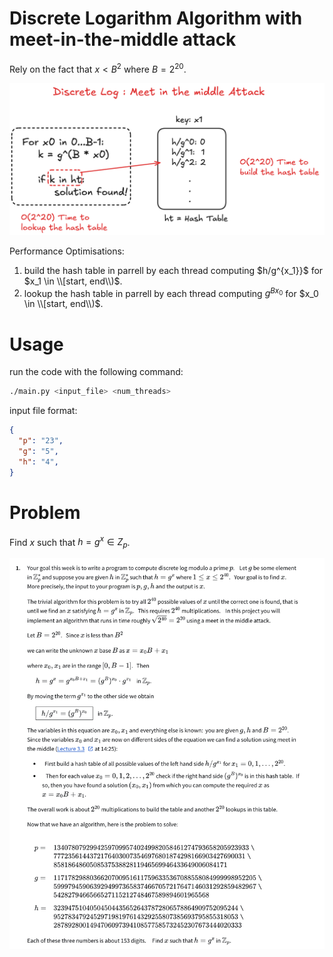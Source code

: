 # Discrete Logarithm Algorithm with meet-in-the-middle attack

Rely on the fact that $x < B^2$ where $B = 2^{20}$.

![](assets/dlog_meet_in_the_middle_attack.png)

Performance Optimisations:

1. build the hash table in parrell by each thread computing $h/g^{x_1}}$ for $x_1 \in \\[start, end\\)$.
2. lookup the hash table in parrell by each thread computing $g^{B{x_0}}$ for $x_0 \in \\[start, end\\)$.

# Usage

run the code with the following command:

```bash
./main.py <input_file> <num_threads>
```

input file format:

```json
{
  "p": "23",
  "g": "5",
  "h": "4",
}
```

# Problem

Find $x$ such that $h = g^x \in Z_p$.

![](assets/problem.png)
